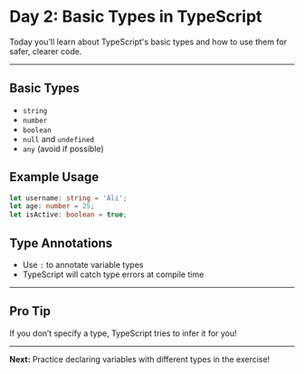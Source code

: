 # Day 2: Basic Types in TypeScript

Today you'll learn about TypeScript's basic types and how to use them for safer, clearer code.

---

## Basic Types
- `string`
- `number`
- `boolean`
- `null` and `undefined`
- `any` (avoid if possible)

## Example Usage
```ts
let username: string = 'Ali';
let age: number = 25;
let isActive: boolean = true;
```

## Type Annotations
- Use `:` to annotate variable types
- TypeScript will catch type errors at compile time

---

## Pro Tip
If you don’t specify a type, TypeScript tries to infer it for you!

---

**Next:** Practice declaring variables with different types in the exercise!
